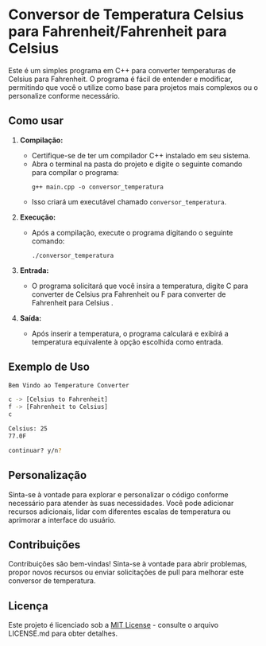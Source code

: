 # Conversor de Temperatura Celsius para Fahrenheit/Fahrenheit para Celsius

Este é um simples programa em C++ para converter temperaturas de Celsius para Fahrenheit. O programa é fácil de entender e modificar, permitindo que você o utilize como base para projetos mais complexos ou o personalize conforme necessário.

## Como usar

1. **Compilação:**
   - Certifique-se de ter um compilador C++ instalado em seu sistema.
   - Abra o terminal na pasta do projeto e digite o seguinte comando para compilar o programa:
     ```
     g++ main.cpp -o conversor_temperatura
     ```
   - Isso criará um executável chamado `conversor_temperatura`.

2. **Execução:**
   - Após a compilação, execute o programa digitando o seguinte comando:
     ```
     ./conversor_temperatura
     ```

3. **Entrada:**
   - O programa solicitará que você insira a temperatura, digite C para converter de Celsius pra Fahrenheit ou F para converter de Fahrenheit para Celsius .

4. **Saída:**
   - Após inserir a temperatura, o programa calculará e exibirá a temperatura equivalente à opção escolhida como entrada.

## Exemplo de Uso

```bash
Bem Vindo ao Temperature Converter

c -> [Celsius to Fahrenheit]
f -> [Fahrenheit to Celsius] 
c

Celsius: 25
77.0F

continuar? y/n? 
```

## Personalização

Sinta-se à vontade para explorar e personalizar o código conforme necessário para atender às suas necessidades. Você pode adicionar recursos adicionais, lidar com diferentes escalas de temperatura ou aprimorar a interface do usuário.

## Contribuições

Contribuições são bem-vindas! Sinta-se à vontade para abrir problemas, propor novos recursos ou enviar solicitações de pull para melhorar este conversor de temperatura.

## Licença

Este projeto é licenciado sob a [MIT License](LICENSE.md) - consulte o arquivo LICENSE.md para obter detalhes.
